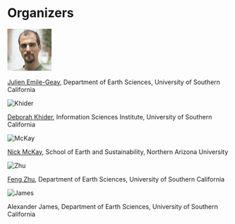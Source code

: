 # Organizers

<img src="images/julien.jpg" alt="Emile-Geay" width="100" />

[Julien Emile-Geay](https://dornsife.usc.edu/cf/faculty-and-staff/faculty.cfm?pid=1023062), Department of Earth Sciences, University of Southern California

<img scr="images/deborah.jpg" alt="Khider" width="100" />

[Deborah Khider](https://www.isi.edu/people/dkhider/about), Information Sciences Institute, University of Southern California

<img scr="images/nick.jpeg" alt="McKay" width="100" />

[Nick McKay](https://directory.nau.edu/person/npm4), School of Earth and Sustainability, Northern Arizona University

<img scr="images/feng.jpg" alt="Zhu" width="100" />

[Feng Zhu](https://earth.usc.edu/~fengzhu/), Department of Earth Sciences, University of Southern California

<img scr="images/alex.png" alt="James" width="100" />

Alexander James, Department of Earth Sciences, University of Southern California
